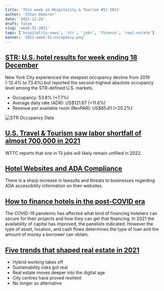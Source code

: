 ```yaml
---
title: 'This week in Hospitality & Tourism #51 2021'
author: 'Ilhan Demirer'
date: '2021-12-24'
draft: false
slug: 'week-51-2021'
tags: ['hospitality-news', 'str', 'jobs', 'finance', 'real-estate']
banner: '2021-week-51-occupancy.png'
---
```


## [STR: U.S. hotel results for week ending 18 December](https://str.com/press-release/str-us-hotel-results-week-ending-18-december)

New York City experienced the steepest occupancy decline from 2019 (-12.4% to 73.4%) but reported the second-highest absolute occupancy level among the STR-defined U.S. markets.

- Occupancy: 53.8% (+7.7%)
- Average daily rate (ADR): US$121.87 (+11.6%)
- Revenue per available room (RevPAR): US$65.61 (+20.2%)

![STR Occupancy Data](/images/blogimages/2021-week-51-occupancy.png)

## [U.S. Travel & Tourism saw labor shortfall of almost 700,000 in 2021](https://www.hospitalitynet.org/news/4108109.html)

WTTC reports that one in 13 jobs will likely remain unfilled in 2022.

## [Hotel Websites and ADA Compliance](https://www.hotelnewsresource.com/article118837.html)

There is a sharp increase in lawsuits and threats to businesses regarding ADA accessibility information on their websites.

## [How to finance hotels in the post-COVID era](https://www.hotelmanagement.net/financing/how-finance-hotels-post-covid-era)

The COVID-19 pandemic has affected what kind of financing hoteliers can secure for their projects and how they can get that financing. In 2021 the availability of capital has improved, the panelists indicated. However the type of asset, location, and cash flows determines the type of loan and the amount of money a borrower can obtain.

## [Five trends that shaped real estate in 2021](https://www.jll.co.uk/en/trends-and-insights/investor/five-trends-that-shaped-real-estate-in-2021)

- Hybrid working takes off
- Sustainability risks got real
- Real estate moves deeper into the digital age
- City centres have proved resilient
- No longer so alternative
